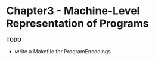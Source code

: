 # Chapter3 - Machine-Level Representation of Programs

**TODO**
- write a Makefile for ProgramEncodings